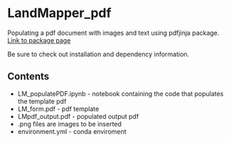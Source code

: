 # LandMapper_pdf
Populating a pdf document with images and text using pdfjinja package. [Link to package page](https://github.com/rammie/pdfjinja)

Be sure to check out installation and dependency information.

## Contents
* LM_populatePDF.ipynb - notebook containing the code that populates the template pdf  
* LM_form.pdf - pdf template  
* LMpdf_output.pdf - populated output pdf  
* .png files are images to be inserted  
* environment.yml - conda enviroment  


